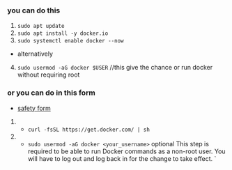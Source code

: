 ### you can do this 
1. `sudo apt update`
2. `sudo apt install -y docker.io`
3. `sudo systemctl enable docker --now`
- alternatively
4. `sudo usermod -aG docker $USER` //this give the chance or run docker without requiring root

### or you can do in this form
- <a href="https://get.docker.com/">safety form</a>
1. - `curl -fsSL https://get.docker.com/ | sh`
2. - `sudo usermod -aG docker <your_username>` optional This step is required to be able to run Docker commands as a non-root user. You will have to log out and log back in for the change to take effect.
`
